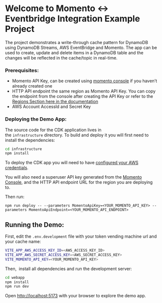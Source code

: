 # Welcome to Momento <-> Eventbridge Integration Example Project

The project demonstrates a write-through cache pattern for DynamoDB using DynamoDB Streams, AWS EventBridge and Momento.
The app can be used to create, update and delete items in a DynamoDB table and the changes will be reflected in the cache/topic in real-time.

### **Prerequisites:**

- Momento API Key, can be created using [momento console](https://console.gomomento.com/) if you haven’t already created one
- HTTP API endpoint the same region as Momento API Key. You can copy the endpoint from the console after creating the API Key or refer to the [Regions Section here in the documentation](https://docs.momentohq.com/topics/develop/api-reference/http-api#regions)
- AWS Account AccessId and Secret Key

### **Deploying the Demo App:**

The source code for the CDK application lives in the `infrastructure` directory. To build and deploy it you will first need to install the dependencies:

```bash
cd infrastructure
npm install
```

To deploy the CDK app you will need to have [configured your AWS credentials](https://docs.aws.amazon.com/cli/latest/userguide/cli-chap-authentication.html#cli-chap-authentication-precedence).

You will also need a superuser API key generated from the [Momento Console](https://console.gomomento.com/), and the HTTP API endpoint URL for the region you are deploying to.


Then run:

```tsx
npm run deploy -- --parameters MomentoApiKey=<YOUR_MOMENTO_API_KEY> --parameters MomentoApiEndpoint=<YOUR_MOMENTO_API_ENDPOINT>
```

## **Running the Demo:**

First, edit the `.env.development` file with your token vending machine url and your cache name:

```bash
VITE_APP_AWS_ACCESS_KEY_ID=<AWS_ACCESS_KEY_ID>
VITE_APP_AWS_SECRET_ACCESS_KEY=<AWS_SECRET_ACCESS_KEY>
VITE_MOMENTO_API_KEY=<YOUR_MOMENTO_API_KEY>
```

Then,  install all dependencies and run the development server:

```bash
cd webapp
npm install
npm run dev
```

Open [http://localhost:5173](http://localhost:5173/) with your browser to explore the demo app.
